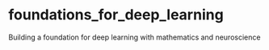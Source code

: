 # foundations_for_deep_learning
Building a foundation for deep learning with mathematics and neuroscience 
